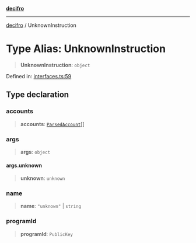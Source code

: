 [**decifro**](../README.md)

***

[decifro](../README.md) / UnknownInstruction

# Type Alias: UnknownInstruction

> **UnknownInstruction**: `object`

Defined in: [interfaces.ts:59](https://github.com/dougEfresh/decifro/blob/052cf31bd09649eda8a05a939745830a399bb74d/src/interfaces.ts#L59)

## Type declaration

### accounts

> **accounts**: [`ParsedAccount`](../interfaces/ParsedAccount.md)[]

### args

> **args**: `object`

#### args.unknown

> **unknown**: `unknown`

### name

> **name**: `"unknown"` \| `string`

### programId

> **programId**: `PublicKey`
